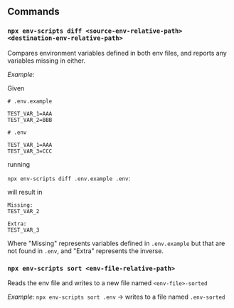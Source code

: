 ## Commands

### `npx env-scripts diff <source-env-relative-path> <destination-env-relative-path>`
Compares environment variables defined in both env files, and reports any variables missing in either.

_Example:_

Given
```text
# .env.example

TEST_VAR_1=AAA
TEST_VAR_2=BBB
```

```text
# .env

TEST_VAR_1=AAA
TEST_VAR_3=CCC
```

running

`npx env-scripts diff .env.example .env`:

will result in
```text
Missing:
TEST_VAR_2

Extra:
TEST_VAR_3
```

Where "Missing" represents variables defined in `.env.example` but that are not found in `.env`, and "Extra" represents the inverse.


### `npx env-scripts sort <env-file-relative-path>`
Reads the env file and writes to a new file named `<env-file>-sorted`

_Example:_
`npx env-scripts sort .env` -> writes to a file named `.env-sorted`
